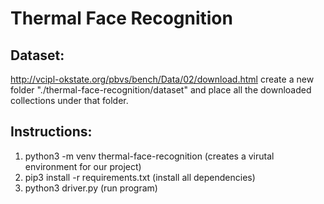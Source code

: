 # Thermal Face Recognition

## Dataset:
http://vcipl-okstate.org/pbvs/bench/Data/02/download.html
create a new folder "./thermal-face-recognition/dataset" and place all the downloaded collections under that folder.

## Instructions:

1. python3 -m venv thermal-face-recognition (creates a virutal environment for our project)
2. pip3 install -r requirements.txt (install all dependencies)
3. python3 driver.py (run program)
